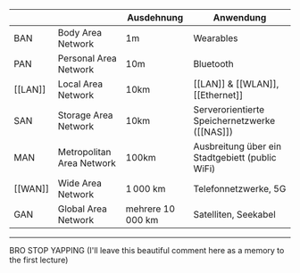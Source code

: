 
|         |                           | Ausdehnung            | Anwendung                                       |
| ------- | ------------------------- | --------------------- | ----------------------------------------------- |
| BAN     | Body Area Network         | 1m                    | Wearables                                       |
| PAN     | Personal Area Network     | 10m                   | Bluetooth                                       |
| [[LAN]] | Local Area Network        | 10km                  | [[LAN]] & [[WLAN]], [[Ethernet]]                |
| SAN     | Storage Area Network      | 10km                  | Serverorientierte Speichernetzwerke ([[NAS]])   |
| MAN     | Metropolitan Area Network | 100km                 | Ausbreitung über ein Stadtgebiett (public WiFi) |
| [[WAN]] | Wide Area Network         | $1\, 000$ km          | Telefonnetzwerke, 5G                            |
| GAN     | Global Area Network       | mehrere $10\, 000$ km | Satelliten, Seekabel                            |


---

BRO STOP YAPPING
(I'll leave this beautiful comment here as a memory to the first lecture)